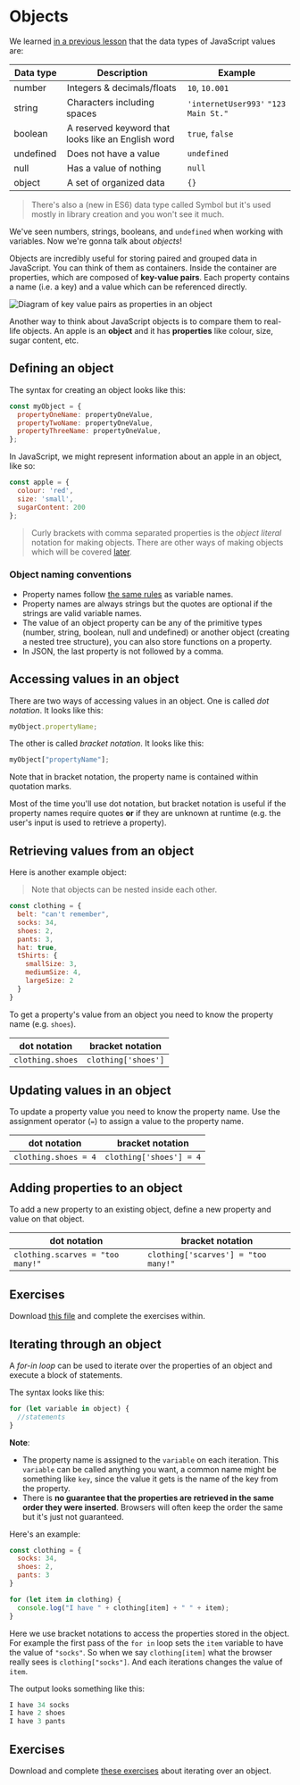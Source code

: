 <!-- Student takeaway: -->
<!--Student will be able to:
- 
 -->
# Objects
We learned [in a previous lesson](https://github.com/HackerYou/bootcamp-notes/blob/master/programming-fundamentals/intro-to-programming.md#data-types) that the data types of JavaScript values are: 

Data type | Description | Example
---|---|---
number | Integers & decimals/floats | `10`, `10.001`
string | Characters including spaces | `'internetUser993'` `"123 Main St."`
boolean | A reserved keyword that looks like an English word| `true`, `false`
undefined | Does not have a value | `undefined`
null | Has a value of nothing | `null`
object | A set of organized data | `{}`

> There's also a (new in ES6) data type called Symbol but it's used mostly in library creation and you won't see it much.

We've seen numbers, strings, booleans, and `undefined` when working with variables. Now we're gonna talk about _objects_!

Objects are incredibly useful for storing paired and grouped data in JavaScript. You can think of them as containers. Inside the container are properties, which are composed of **key-value pairs**. Each property contains a name (i.e. a key) and a value which can be referenced directly. 

![Diagram of key value pairs as properties in an object](https://hychalknotes.s3.amazonaws.com/objects.png)


Another way to think about JavaScript objects is to compare them to real-life objects. An apple is an **object** and it has **properties** like colour, size, sugar content, etc.

## Defining an object
The syntax for creating an object looks like this:

```js
const myObject = {
  propertyOneName: propertyOneValue,
  propertyTwoName: propertyOneValue,
  propertyThreeName: propertyOneValue,
};
```

In JavaScript, we might represent information about an apple in an object, like so:

```js
const apple = {
  colour: 'red',
  size: 'small',
  sugarContent: 200
};
```

> Curly brackets with comma separated properties is the _object literal_ notation for making objects. There are other ways of making objects which will be covered [later](https://github.com/HackerYou/bootcamp-notes/blob/master/applied-javascript/class-based-programming.md).

### Object naming conventions
* Property names follow [the same rules](https://github.com/HackerYou/bootcamp-notes/blob/master/programming-fundamentals/variables.md#variable-naming-conventions) as variable names.
* Property names are always strings but the quotes are optional if the strings are valid variable names.
* The value of an object property can be any of the primitive types (number, string, boolean, null and undefined) or another object (creating a nested tree structure), you can also store functions on a property.
* In JSON, the last property is not followed by a comma.

## Accessing values in an object
There are two ways of accessing values in an object. One is called _dot notation_. It looks like this:

```js
myObject.propertyName;
```

The other is called _bracket notation_. It looks like this:
```js
myObject["propertyName"];
```
Note that in bracket notation, the property name is contained within quotation marks. 

Most of the time you'll use dot notation, but bracket notation is useful if the property names require quotes **or** if they are unknown at runtime (e.g. the user's input is used to retrieve a property).

## Retrieving values from an object

Here is another example object: 
> Note that objects can be nested inside each other. 

```js
const clothing = {
  belt: "can't remember",
  socks: 34,
  shoes: 2,
  pants: 3,
  hat: true,
  tShirts: {
    smallSize: 3,
    mediumSize: 4,
    largeSize: 2
  }
}
```

To get a property's value from an object you need to know the property name (e.g. `shoes`). 

dot notation | bracket notation
--- | --- 
`clothing.shoes` | `clothing['shoes']` 

## Updating values in an object

To update a property value you need to know the property name. Use the assignment operator (`=`) to assign a value to the property name.

dot notation | bracket notation 
--- | --- 
`clothing.shoes = 4` | `clothing['shoes'] = 4` 

## Adding properties to an object
To add a new property to an existing object, define a new property and value on that object.

dot notation | bracket notation 
--- | --- 
`clothing.scarves = "too many!"` | `clothing['scarves'] = "too many!"` 

## Exercises

Download [this file](https://hychalknotes.s3.amazonaws.com/object-exercise-bootcamp.zip) and complete the exercises within.

## Iterating through an object

A _for-in loop_ can be used to iterate over the properties of an object and execute a block of statements.

The syntax looks like this:

```js
for (let variable in object) {
  //statements
}
```

**Note**: 

* The property name is assigned to the `variable` on each iteration. This `variable` can be called anything you want, a common name might be something like `key`, since the value it gets is the name of the key from the property.
* There is **no guarantee that the properties are retrieved in the same order they were inserted**. Browsers will often keep the order the same but it's just not guaranteed.

Here's an example:

```js
const clothing = {
  socks: 34,
  shoes: 2,
  pants: 3
}

for (let item in clothing) {
  console.log("I have " + clothing[item] + " " + item);
}
```

Here we use bracket notations to access the properties stored in the object. For example the first pass of the `for in` loop sets the `item` variable to have the value of `"socks"`. So when we say `clothing[item]` what the browser really sees is `clothing["socks"]`. And each iterations changes the value of `item`.

The output looks something like this:

```js
I have 34 socks
I have 2 shoes
I have 3 pants
```

## Exercises
Download and complete [these exercises](https://hychalknotes.s3.amazonaws.com/object-iteration-exercises-bootcamp.zip) about iterating over an object.



